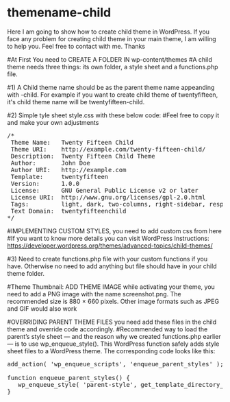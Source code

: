# themename-child
Here I am going to show how to create child theme in WordPress. If you face any problem for creating child theme in your main theme, I am willing to help you. Feel free to contact with me. Thanks

#At First You need to CREATE A FOLDER IN wp-content/themes
#A child theme needs three things: its own folder, a style sheet and a functions.php file.

#1) A Child theme name should be as the parent theme name appeanding with -child. For example if you want to create child theme of twentyfifteen, it's child theme name will be twentyfifteen-child.

#2) Simple tyle sheet style.css with these below code: 
#Feel free to copy it and make your own adjustments

<pre>
/*
 Theme Name:   Twenty Fifteen Child
 Theme URI:    http://example.com/twenty-fifteen-child/
 Description:  Twenty Fifteen Child Theme
 Author:       John Doe
 Author URI:   http://example.com
 Template:     twentyfifteen
 Version:      1.0.0
 License:      GNU General Public License v2 or later
 License URI:  http://www.gnu.org/licenses/gpl-2.0.html
 Tags:         light, dark, two-columns, right-sidebar, responsive-layout, accessibility-ready
 Text Domain:  twentyfifteenchild
*/
</pre>

#IMPLEMENTING CUSTOM STYLES, you need to add custom css from here
#If you want to know more details you can visit WordPress Instructions: https://developer.wordpress.org/themes/advanced-topics/child-themes/

#3) Need to create functions.php file with your custom functions if you have. Otherwise no need to add anything but file should have in your child theme folder.

#Theme Thumbnail: ADD THEME IMAGE while activating your theme, you need to add a PNG image with the name screenshot.png. The recommended size is 880 × 660 pixels. Other image formats such as JPEG and GIF would also work

#OVERRIDING PARENT THEME FILES you need add these files in the child theme and override code accordingly.
#Recommended way to load the parent’s style sheet — and the reason why we created functions.php earlier — is to use wp_enqueue_style(). This WordPress function safely adds style sheet files to a WordPress theme.
The corresponding code looks like this:
<pre>
add_action( 'wp_enqueue_scripts', 'enqueue_parent_styles' );

function enqueue_parent_styles() {
   wp_enqueue_style( 'parent-style', get_template_directory_uri().'/style.css' );
}
</pre>

